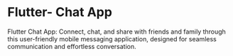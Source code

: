 # Flutter- Chat App
 Flutter Chat App: Connect, chat, and share with friends and family through this user-friendly mobile messaging application, designed for seamless communication and effortless conversation.
